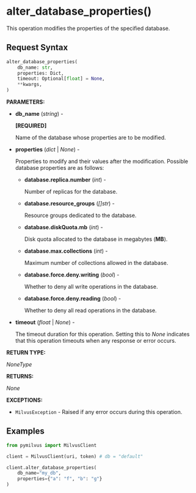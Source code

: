 # alter_database_properties()

This operation modifies the properties of the specified database.

## Request Syntax

```python
alter_database_properties(
    db_name: str, 
    properties: Dict,
    timeout: Optional[float] = None,
    **kwargs,
)
```

**PARAMETERS:**

- **db_name** (*string*) -

    **[REQUIRED]**

    Name of the database whose properties are to be modified.

- **properties** (*dict* | *None*) -

    Properties to modify and their values after the modification. Possible database properties are as follows:

    - **database.replica.number** (*int*) -

        Number of replicas for the database.

    - **database.resource_groups** (*[]str*) -

        Resource groups dedicated to the database.

    - **database.diskQuota.mb** (*int*) -

        Disk quota allocated to the database in megabytes (**MB**).

    - **database.max.collections** (*int*) -

        Maximum number of collections allowed in the database.

    - **database.force.deny.writing** (*bool*) -

        Whether to deny all write operations in the database.

    - **database.force.deny.reading** (*bool*) -

        Whether to deny all read operations in the database.

- **timeout** (*float* | *None*) -

    The timeout duration for this operation. Setting this to *None* indicates that this operation timeouts when any response or error occurs.

**RETURN TYPE:**

*NoneType*

**RETURNS:**

*None*

**EXCEPTIONS:**

- `MilvusException` - Raised if any error occurs during this operation.

## Examples

```python
from pymilvus import MilvusClient

client = MilvusClient(uri, token) # db = "default" 

client.alter_database_properties(
    db_name="my_db",
    properties={"a": "f", "b": "g"}
)
```
